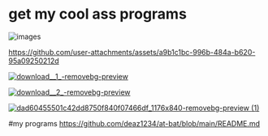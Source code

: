 # get my cool ass programs

![images](https://github.com/user-attachments/assets/6f588ed6-01dd-41b8-98cc-babecca6b1ee)




https://github.com/user-attachments/assets/a9b1c1bc-996b-484a-b620-95a09250212d



[![download__1_-removebg-preview](https://github.com/user-attachments/assets/4a7f7f03-fb53-4813-9416-63acc6ab25de)](https://x.com/PlantRoot184162)
 

[![download__2_-removebg-preview](https://github.com/user-attachments/assets/5475d2e3-8f43-4a72-bbc4-eaf97a9df7e5)](https://discord.gg/vuDuAyQH)


[![dad60455501c42dd8750f840f07466df_1176x840-removebg-preview (1)](https://github.com/user-attachments/assets/f5e6245e-31c3-4faf-b0cd-7c25514ea83c)](https://youtu.be/_xyoYDY_rwA)









#my programs https://github.com/deaz1234/at-bat/blob/main/README.md
